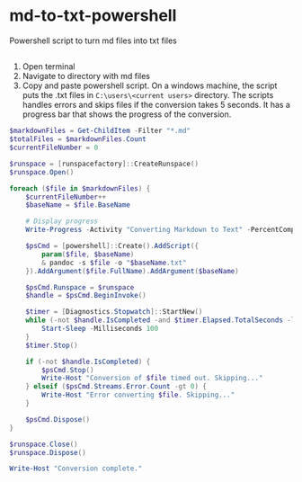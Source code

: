 # md-to-txt-powershell
Powershell script to turn md files into txt files

## 
1. Open terminal
2. Navigate to directory with md files
3. Copy and paste powershell script. On a windows machine, the script puts the .txt files in `C:\users\<current users>` directory. The scripts handles errors and skips files if the conversion takes 5 seconds. It has a progress bar that shows the progress of the conversion. 

```powershell
$markdownFiles = Get-ChildItem -Filter "*.md"
$totalFiles = $markdownFiles.Count
$currentFileNumber = 0

$runspace = [runspacefactory]::CreateRunspace()
$runspace.Open()

foreach ($file in $markdownFiles) {
    $currentFileNumber++
    $baseName = $file.BaseName

    # Display progress
    Write-Progress -Activity "Converting Markdown to Text" -PercentComplete (($currentFileNumber / $totalFiles) * 100) -Status "Processing" -CurrentOperation "$file"

    $psCmd = [powershell]::Create().AddScript({
        param($file, $baseName)
        & pandoc -s $file -o "$baseName.txt"
    }).AddArgument($file.FullName).AddArgument($baseName)

    $psCmd.Runspace = $runspace
    $handle = $psCmd.BeginInvoke()

    $timer = [Diagnostics.Stopwatch]::StartNew()
    while (-not $handle.IsCompleted -and $timer.Elapsed.TotalSeconds -lt 5) {
        Start-Sleep -Milliseconds 100
    }
    $timer.Stop()

    if (-not $handle.IsCompleted) {
        $psCmd.Stop()
        Write-Host "Conversion of $file timed out. Skipping..."
    } elseif ($psCmd.Streams.Error.Count -gt 0) {
        Write-Host "Error converting $file. Skipping..."
    }

    $psCmd.Dispose()
}

$runspace.Close()
$runspace.Dispose()

Write-Host "Conversion complete."
```

